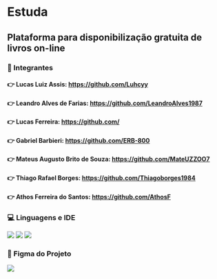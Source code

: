 # Estuda

## Plataforma para disponibilização gratuita de livros on-line

### :space_invader: Integrantes

#### :point_right: Lucas Luiz Assis: https://github.com/Luhcyy
#### :point_right: Leandro Alves de Farias: https://github.com/LeandroAlves1987 
#### :point_right: Lucas Ferreira: https://github.com/
#### :point_right: Gabriel Barbieri: https://github.com/ERB-800
#### :point_right: Mateus Augusto Brito de Souza: https://github.com/MateUZZOO7
#### :point_right: Thiago Rafael Borges: https://github.com/Thiagoborges1984
#### :point_right: Athos Ferreira do Santos: https://github.com/AthosF


### :computer: Linguagens e IDE

<p>
<a>
<img src=https://img.shields.io/badge/html5-151515.svg?style=for-the-badge&logo=html5&logoColor=white/>
<img src=https://img.shields.io/badge/css3-151515.svg?style=for-the-badge&logo=css3&logoColor=white/>
<img src=https://img.shields.io/badge/Visual%20Studio%20Code-151515.svg?style=for-the-badge&logo=visual-studio-code&logoColor=white/>
</a>

 ### :pencil: Figma do Projeto
 <p>
 <a href=https://www.figma.com/file/4q2dLCePeV5AoyzVB3W1if/Projeto?type=design&node-id=14-2&t=OWNcs6mM3eBZ3xFp-0>
 <img src=https://img.shields.io/badge/figma-151515.svg?style=for-the-badge&logo=figma&logoColor=white/>
  </a>
      
